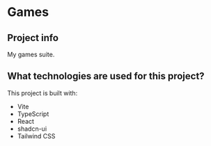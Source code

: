 # Games

## Project info

My games suite.

## What technologies are used for this project?

This project is built with:

- Vite
- TypeScript
- React
- shadcn-ui
- Tailwind CSS
